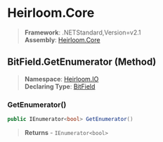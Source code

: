 # Heirloom.Core

> **Framework**: .NETStandard,Version=v2.1  
> **Assembly**: [Heirloom.Core][0]

## BitField.GetEnumerator (Method)

> **Namespace**: [Heirloom.IO][0]  
> **Declaring Type**: [BitField][1]

### GetEnumerator()

```cs
public IEnumerator<bool> GetEnumerator()
```

> **Returns** - `IEnumerator<bool>`

[0]: ../../../Heirloom.Core.md
[1]: ../BitField.md
